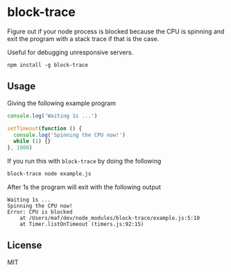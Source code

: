 # block-trace

Figure out if your node process is blocked because the CPU is spinning and exit the program with a stack trace if that is the case.

Useful for debugging unresponsive servers.

```
npm install -g block-trace
```

## Usage

Giving the following example program

``` js
console.log('Waiting 1s ...')

setTimeout(function () {
  console.log('Spinning the CPU now!')
  while (1) {}
}, 1000)
```

If you run this with `block-trace` by doing the following

``` sh
block-trace node example.js
```

After 1s the program will exit with the following output

```
Waiting 1s ...
Spinning the CPU now!
Error: CPU is blocked
    at /Users/maf/dev/node_modules/block-trace/example.js:5:10
    at Timer.listOnTimeout (timers.js:92:15)
```

## License

MIT

